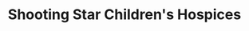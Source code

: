 ---
title: "Shooting Star Children's Hospices"
url: /guildford/shooting-star-childrens-hospices/
shop: Gebrauchtwaren
---